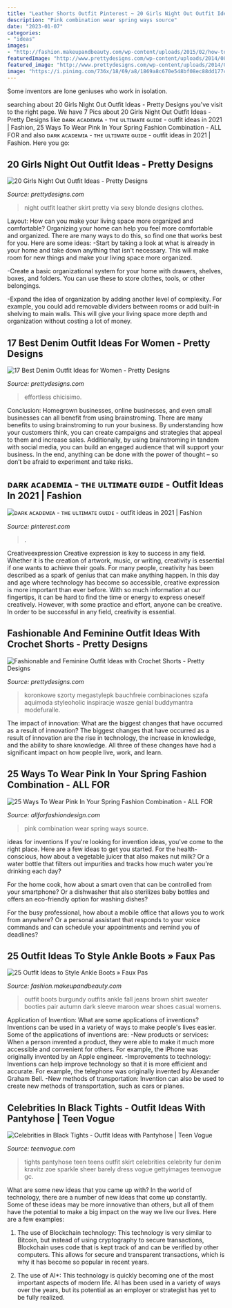 ```yaml
---
title: "Leather Shorts Outfit Pinterest ~ 20 Girls Night Out Outfit Ideas"
description: "Pink combination wear spring ways source"
date: "2023-01-07"
categories:
- "ideas"
images:
- "http://fashion.makeupandbeauty.com/wp-content/uploads/2015/02/how-to-style-ankle-boots-12.jpg"
featuredImage: "http://www.prettydesigns.com/wp-content/uploads/2014/08/Black-Crop-Top-with-White-Crochet-Shorts.jpg"
featured_image: "http://www.prettydesigns.com/wp-content/uploads/2014/08/Black-Crop-Top-with-White-Crochet-Shorts.jpg"
image: "https://i.pinimg.com/736x/18/69/a8/1869a8c670e548bf08ec88dd177c3add.jpg"
---
```



Some inventors are lone geniuses who work in isolation.

	

		
searching about 20 Girls Night Out Outfit Ideas - Pretty Designs you've visit to the right page. We have 7 Pics about 20 Girls Night Out Outfit Ideas - Pretty Designs like ᴅᴀʀᴋ ᴀᴄᴀᴅᴇᴍɪᴀ - ᴛʜᴇ ᴜʟᴛɪᴍᴀᴛᴇ ɢᴜɪᴅᴇ - outfit ideas in 2021 | Fashion, 25 Ways To Wear Pink In Your Spring Fashion Combination - ALL FOR and also ᴅᴀʀᴋ ᴀᴄᴀᴅᴇᴍɪᴀ - ᴛʜᴇ ᴜʟᴛɪᴍᴀᴛᴇ ɢᴜɪᴅᴇ - outfit ideas in 2021 | Fashion. Here you go:
		
    
## 20 Girls Night Out Outfit Ideas - Pretty Designs

<img loading=lazy src="http://www.prettydesigns.com/wp-content/uploads/2015/09/20-girls-night-out-outfit-ideas19.jpg" onerror="this.onerror=null;this.src='https://tse1.mm.bing.net/th?id=OIP.J73dVRKC29UB99HCz_OlYwHaKt&amp;pid=15.1';" alt="20 Girls Night Out Outfit Ideas - Pretty Designs">

_Source: prettydesigns.com_

>night outfit leather skirt pretty via sexy blonde designs clothes. 

	

Layout: How can you make your living space more organized and comfortable?
Organizing your home can help you feel more comfortable and organized. There are many ways to do this, so find one that works best for you. Here are some ideas:
-Start by taking a look at what is already in your home and take down anything that isn't necessary. This will make room for new things and make your living space more organized.

-Create a basic organizational system for your home with drawers, shelves, boxes, and folders. You can use these to store clothes, tools, or other belongings.

-Expand the idea of organization by adding another level of complexity. For example, you could add removable dividers between rooms or add built-in shelving to main walls. This will give your living space more depth and organization without costing a lot of money.

    
## 17 Best Denim Outfit Ideas For Women - Pretty Designs

<img loading=lazy src="http://www.prettydesigns.com/wp-content/uploads/2014/05/Denim-Jumpsuit-Outfit-Idea.jpg" onerror="this.onerror=null;this.src='https://tse1.mm.bing.net/th?id=OIP.jUDjqMexAa4Z6qCje935sQHaKI&amp;pid=15.1';" alt="17 Best Denim Outfit Ideas for Women - Pretty Designs">

_Source: prettydesigns.com_

>effortless chicisimo. 

	

Conclusion: Homegrown businesses, online businesses, and even small businesses can all benefit from using brainstroming.
There are many benefits to using brainstroming to run your business. By understanding how your customers think, you can create campaigns and strategies that appeal to them and increase sales. Additionally, by using brainstroming in tandem with social media, you can build an engaged audience that will support your business. In the end, anything can be done with the power of thought – so don’t be afraid to experiment and take risks.

    
## ᴅᴀʀᴋ ᴀᴄᴀᴅᴇᴍɪᴀ - ᴛʜᴇ ᴜʟᴛɪᴍᴀᴛᴇ ɢᴜɪᴅᴇ - Outfit Ideas In 2021 | Fashion

<img loading=lazy src="https://i.pinimg.com/736x/18/69/a8/1869a8c670e548bf08ec88dd177c3add.jpg" onerror="this.onerror=null;this.src='https://tse2.mm.bing.net/th?id=OIP.2YkN4K6Vu9ODTnpRwD-rNgHaLH&amp;pid=15.1';" alt="ᴅᴀʀᴋ ᴀᴄᴀᴅᴇᴍɪᴀ - ᴛʜᴇ ᴜʟᴛɪᴍᴀᴛᴇ ɢᴜɪᴅᴇ - outfit ideas in 2021 | Fashion">

_Source: pinterest.com_

>. 

	

Creativeexpression
Creative expression is key to success in any field. Whether it is the creation of artwork, music, or writing, creativity is essential if one wants to achieve their goals. For many people, creativity has been described as a spark of genius that can make anything happen. In this day and age where technology has become so accessible, creative expression is more important than ever before. With so much information at our fingertips, it can be hard to find the time or energy to express oneself creatively. However, with some practice and effort, anyone can be creative. In order to be successful in any field, creativity is essential.

    
## Fashionable And Feminine Outfit Ideas With Crochet Shorts - Pretty Designs

<img loading=lazy src="http://www.prettydesigns.com/wp-content/uploads/2014/08/Black-Crop-Top-with-White-Crochet-Shorts.jpg" onerror="this.onerror=null;this.src='https://tse4.mm.bing.net/th?id=OIP.JE4Etu2f-ooG7b6NGAskkwHaK3&amp;pid=15.1';" alt="Fashionable and Feminine Outfit Ideas with Crochet Shorts - Pretty Designs">

_Source: prettydesigns.com_

>koronkowe szorty megastylepk bauchfreie combinaciones szafa aquimoda styleoholic inspiracje wasze genial buddymantra modefuralle. 

	

The impact of innovation: What are the biggest changes that have occurred as a result of innovation?
The biggest changes that have occurred as a result of innovation are the rise in technology, the increase in knowledge, and the ability to share knowledge. All three of these changes have had a significant impact on how people live, work, and learn.

    
## 25 Ways To Wear Pink In Your Spring Fashion Combination - ALL FOR

<img loading=lazy src="https://allforfashiondesign.com/wp-content/uploads/2014/03/p-4-600x900.jpg" onerror="this.onerror=null;this.src='https://tse4.mm.bing.net/th?id=OIP.dGsJMBeSvAvs1cjR_yB2qwHaLH&amp;pid=15.1';" alt="25 Ways To Wear Pink In Your Spring Fashion Combination - ALL FOR">

_Source: allforfashiondesign.com_

>pink combination wear spring ways source. 

	

ideas for inventions
If you're looking for invention ideas, you've come to the right place. Here are a few ideas to get you started.
For the health-conscious, how about a vegetable juicer that also makes nut milk? Or a water bottle that filters out impurities and tracks how much water you're drinking each day?

For the home cook, how about a smart oven that can be controlled from your smartphone? Or a dishwasher that also sterilizes baby bottles and offers an eco-friendly option for washing dishes?

For the busy professional, how about a mobile office that allows you to work from anywhere? Or a personal assistant that responds to your voice commands and can schedule your appointments and remind you of deadlines?

    
## 25 Outfit Ideas To Style Ankle Boots » Faux Pas

<img loading=lazy src="http://fashion.makeupandbeauty.com/wp-content/uploads/2015/02/how-to-style-ankle-boots-12.jpg" onerror="this.onerror=null;this.src='https://tse2.mm.bing.net/th?id=OIP.U1sFZybZtYnDbp0rOAqligHaP9&amp;pid=15.1';" alt="25 Outfit Ideas to Style Ankle Boots » Faux Pas">

_Source: fashion.makeupandbeauty.com_

>outfit boots burgundy outfits ankle fall jeans brown shirt sweater booties pair autumn dark sleeve maroon wear shoes casual womens. 

	

Application of Invention: What are some applications of inventions?
Inventions can be used in a variety of ways to make people's lives easier. Some of the applications of inventions are: 
-New products or services: When a person invented a product, they were able to make it much more accessible and convenient for others. For example, the iPhone was originally invented by an Apple engineer. 
-Improvements to technology: Inventions can help improve technology so that it is more efficient and accurate. For example, the telephone was originally invented by Alexander Graham Bell. 
-New methods of transportation: Invention can also be used to create new methods of transportation, such as cars or planes.

    
## Celebrities In Black Tights - Outfit Ideas With Pantyhose | Teen Vogue

<img loading=lazy src="http://assets.teenvogue.com/photos/565345d8016eb9ab3c7a5a31/master/w_434,h_651,c_limit/GettyImages-461595742.jpg" onerror="this.onerror=null;this.src='https://tse1.mm.bing.net/th?id=OIP.RmUosr80v3ILg6-yHxuDXgAAAA&amp;pid=15.1';" alt="Celebrities in Black Tights - Outfit Ideas with Pantyhose | Teen Vogue">

_Source: teenvogue.com_

>tights pantyhose teen teens outfit skirt celebrities celebrity fur denim kravitz zoe sparkle sheer barely dress vogue gettyimages teenvogue gc. 

	

What are some new ideas that you came up with?
In the world of technology, there are a number of new ideas that come up constantly. Some of these ideas may be more innovative than others, but all of them have the potential to make a big impact on the way we live our lives. Here are a few examples:
1. The use of Blockchain technology: This technology is very similar to Bitcoin, but instead of using cryptography to secure transactions, Blockchain uses code that is kept track of and can be verified by other computers. This allows for secure and transparent transactions, which is why it has become so popular in recent years.

2. The use of AI*: This technology is quickly becoming one of the most important aspects of modern life. AI has been used in a variety of ways over the years, but its potential as an employer or strategist has yet to be fully realized.

